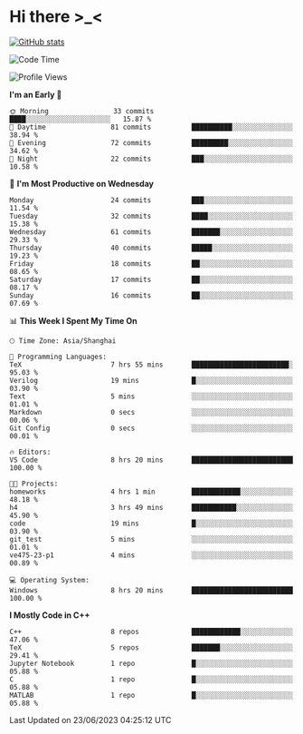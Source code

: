 # Hi there \>_<

[![GitHub stats](https://github-readme-stats.vercel.app/api?username=ARessegetesStery&show_icons=true&theme=transparent)](https://github.com/anuraghazra/github-readme-stats)

<!--START_SECTION:waka-->
![Code Time](http://img.shields.io/badge/Code%20Time-156%20hrs%2052%20mins-blue)

![Profile Views](http://img.shields.io/badge/Profile%20Views-0-blue)

**I'm an Early 🐤** 

```text
🌞 Morning                33 commits          ████░░░░░░░░░░░░░░░░░░░░░   15.87 % 
🌆 Daytime                81 commits          ██████████░░░░░░░░░░░░░░░   38.94 % 
🌃 Evening                72 commits          █████████░░░░░░░░░░░░░░░░   34.62 % 
🌙 Night                  22 commits          ███░░░░░░░░░░░░░░░░░░░░░░   10.58 % 
```
📅 **I'm Most Productive on Wednesday** 

```text
Monday                   24 commits          ███░░░░░░░░░░░░░░░░░░░░░░   11.54 % 
Tuesday                  32 commits          ████░░░░░░░░░░░░░░░░░░░░░   15.38 % 
Wednesday                61 commits          ███████░░░░░░░░░░░░░░░░░░   29.33 % 
Thursday                 40 commits          █████░░░░░░░░░░░░░░░░░░░░   19.23 % 
Friday                   18 commits          ██░░░░░░░░░░░░░░░░░░░░░░░   08.65 % 
Saturday                 17 commits          ██░░░░░░░░░░░░░░░░░░░░░░░   08.17 % 
Sunday                   16 commits          ██░░░░░░░░░░░░░░░░░░░░░░░   07.69 % 
```


📊 **This Week I Spent My Time On** 

```text
🕑︎ Time Zone: Asia/Shanghai

💬 Programming Languages: 
TeX                      7 hrs 55 mins       ████████████████████████░   95.03 % 
Verilog                  19 mins             █░░░░░░░░░░░░░░░░░░░░░░░░   03.90 % 
Text                     5 mins              ░░░░░░░░░░░░░░░░░░░░░░░░░   01.01 % 
Markdown                 0 secs              ░░░░░░░░░░░░░░░░░░░░░░░░░   00.06 % 
Git Config               0 secs              ░░░░░░░░░░░░░░░░░░░░░░░░░   00.01 % 

🔥 Editors: 
VS Code                  8 hrs 20 mins       █████████████████████████   100.00 % 

🐱‍💻 Projects: 
homeworks                4 hrs 1 min         ████████████░░░░░░░░░░░░░   48.18 % 
h4                       3 hrs 49 mins       ███████████░░░░░░░░░░░░░░   45.90 % 
code                     19 mins             █░░░░░░░░░░░░░░░░░░░░░░░░   03.90 % 
git_test                 5 mins              ░░░░░░░░░░░░░░░░░░░░░░░░░   01.01 % 
ve475-23-p1              4 mins              ░░░░░░░░░░░░░░░░░░░░░░░░░   00.89 % 

💻 Operating System: 
Windows                  8 hrs 20 mins       █████████████████████████   100.00 % 
```

**I Mostly Code in C++** 

```text
C++                      8 repos             ████████████░░░░░░░░░░░░░   47.06 % 
TeX                      5 repos             ███████░░░░░░░░░░░░░░░░░░   29.41 % 
Jupyter Notebook         1 repo              █░░░░░░░░░░░░░░░░░░░░░░░░   05.88 % 
C                        1 repo              █░░░░░░░░░░░░░░░░░░░░░░░░   05.88 % 
MATLAB                   1 repo              █░░░░░░░░░░░░░░░░░░░░░░░░   05.88 % 
```




 Last Updated on 23/06/2023 04:25:12 UTC
<!--END_SECTION:waka-->
